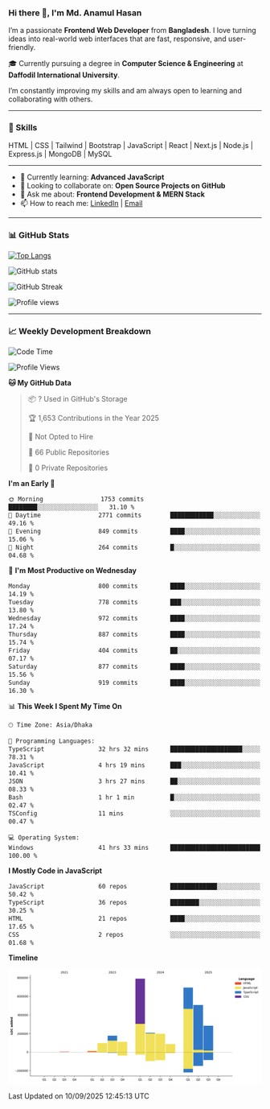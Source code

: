 ### Hi there 👋, I'm Md. Anamul Hasan

I’m a passionate **Frontend Web Developer** from **Bangladesh**. I love turning ideas into real-world web interfaces that are fast, responsive, and user-friendly.

🎓 Currently pursuing a degree in **Computer Science & Engineering** at **Daffodil International University**.

I’m constantly improving my skills and am always open to learning and collaborating with others.

---

### 🚀 Skills
HTML | CSS | Tailwind | Bootstrap | JavaScript | React | Next.js | Node.js | Express.js | MongoDB | MySQL 

---

- 🌱 Currently learning: **Advanced JavaScript**
- 👯 Looking to collaborate on: **Open Source Projects on GitHub**
- 💬 Ask me about: **Frontend Development & MERN Stack**
- 📫 How to reach me: [LinkedIn](https://www.linkedin.com/in/mdanamulhasan201) | [Email](mailto:anamulhasan3625@gmail.com)

---

### 📊 GitHub Stats

[![Top Langs](https://github-readme-stats.vercel.app/api/top-langs/?username=mdanamulhasan201&layout=compact)](https://github.com/anuraghazra/github-readme-stats)

![GitHub stats](https://github-readme-stats.vercel.app/api?username=mdanamulhasan201&show_icons=true&count_private=true&theme=tokyonight)

![GitHub Streak](https://streak-stats.demolab.com?user=mdanamulhasan201&theme=tokyonight)

![Profile views](https://gpvc.arturio.dev/mdanamulhasan201)

---

### 📈 Weekly Development Breakdown

<!--START_SECTION:waka-->
![Code Time](http://img.shields.io/badge/Code%20Time-675%20hrs%2026%20mins-blue)

![Profile Views](http://img.shields.io/badge/Profile%20Views-0-blue)

**🐱 My GitHub Data** 

> 📦 ? Used in GitHub's Storage 
 > 
> 🏆 1,653 Contributions in the Year 2025
 > 
> 🚫 Not Opted to Hire
 > 
> 📜 66 Public Repositories 
 > 
> 🔑 0 Private Repositories 
 > 
**I'm an Early 🐤** 

```text
🌞 Morning                1753 commits        ████████░░░░░░░░░░░░░░░░░   31.10 % 
🌆 Daytime                2771 commits        ████████████░░░░░░░░░░░░░   49.16 % 
🌃 Evening                849 commits         ████░░░░░░░░░░░░░░░░░░░░░   15.06 % 
🌙 Night                  264 commits         █░░░░░░░░░░░░░░░░░░░░░░░░   04.68 % 
```
📅 **I'm Most Productive on Wednesday** 

```text
Monday                   800 commits         ████░░░░░░░░░░░░░░░░░░░░░   14.19 % 
Tuesday                  778 commits         ███░░░░░░░░░░░░░░░░░░░░░░   13.80 % 
Wednesday                972 commits         ████░░░░░░░░░░░░░░░░░░░░░   17.24 % 
Thursday                 887 commits         ████░░░░░░░░░░░░░░░░░░░░░   15.74 % 
Friday                   404 commits         ██░░░░░░░░░░░░░░░░░░░░░░░   07.17 % 
Saturday                 877 commits         ████░░░░░░░░░░░░░░░░░░░░░   15.56 % 
Sunday                   919 commits         ████░░░░░░░░░░░░░░░░░░░░░   16.30 % 
```


📊 **This Week I Spent My Time On** 

```text
🕑︎ Time Zone: Asia/Dhaka

💬 Programming Languages: 
TypeScript               32 hrs 32 mins      ████████████████████░░░░░   78.31 % 
JavaScript               4 hrs 19 mins       ███░░░░░░░░░░░░░░░░░░░░░░   10.41 % 
JSON                     3 hrs 27 mins       ██░░░░░░░░░░░░░░░░░░░░░░░   08.33 % 
Bash                     1 hr 1 min          █░░░░░░░░░░░░░░░░░░░░░░░░   02.47 % 
TSConfig                 11 mins             ░░░░░░░░░░░░░░░░░░░░░░░░░   00.47 % 

💻 Operating System: 
Windows                  41 hrs 33 mins      █████████████████████████   100.00 % 
```

**I Mostly Code in JavaScript** 

```text
JavaScript               60 repos            █████████████░░░░░░░░░░░░   50.42 % 
TypeScript               36 repos            ████████░░░░░░░░░░░░░░░░░   30.25 % 
HTML                     21 repos            ████░░░░░░░░░░░░░░░░░░░░░   17.65 % 
CSS                      2 repos             ░░░░░░░░░░░░░░░░░░░░░░░░░   01.68 % 
```



**Timeline**

![Lines of Code chart](https://raw.githubusercontent.com/mdanamulhasan201/mdanamulhasan201/main/assets/bar_graph.png)


 Last Updated on 10/09/2025 12:45:13 UTC
<!--END_SECTION:waka-->
